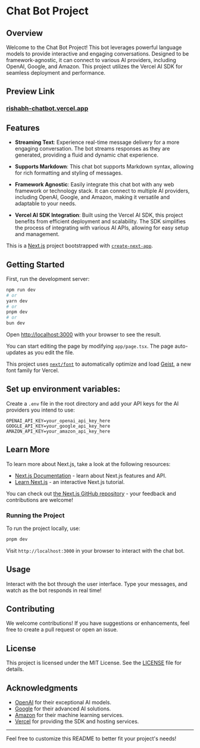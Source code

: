 # Chat Bot Project

## Overview

Welcome to the Chat Bot Project! This bot leverages powerful language models to provide interactive and engaging conversations. Designed to be framework-agnostic, it can connect to various AI providers, including OpenAI, Google, and Amazon. This project utilizes the Vercel AI SDK for seamless deployment and performance.

## Preview Link
### [rishabh-chatbot.vercel.app](https://rishabh-chatbot.vercel.app/)

## Features

- **Streaming Text**: Experience real-time message delivery for a more engaging conversation. The bot streams responses as they are generated, providing a fluid and dynamic chat experience.

- **Supports Markdown**: This chat bot supports Markdown syntax, allowing for rich formatting and styling of messages.

- **Framework Agnostic**: Easily integrate this chat bot with any web framework or technology stack. It can connect to multiple AI providers, including OpenAI, Google, and Amazon, making it versatile and adaptable to your needs.

- **Vercel AI SDK Integration**: Built using the Vercel AI SDK, this project benefits from efficient deployment and scalability. The SDK simplifies the process of integrating with various AI APIs, allowing for easy setup and management.


This is a [Next.js](https://nextjs.org) project bootstrapped with [`create-next-app`](https://nextjs.org/docs/app/api-reference/cli/create-next-app).

## Getting Started

First, run the development server:

```bash
npm run dev
# or
yarn dev
# or
pnpm dev
# or
bun dev
```

Open [http://localhost:3000](http://localhost:3000) with your browser to see the result.

You can start editing the page by modifying `app/page.tsx`. The page auto-updates as you edit the file.

This project uses [`next/font`](https://nextjs.org/docs/app/building-your-application/optimizing/fonts) to automatically optimize and load [Geist](https://vercel.com/font), a new font family for Vercel.

## Set up environment variables:

   Create a `.env` file in the root directory and add your API keys for the AI providers you intend to use:

   ```plaintext
   OPENAI_API_KEY=your_openai_api_key_here
   GOOGLE_API_KEY=your_google_api_key_here
   AMAZON_API_KEY=your_amazon_api_key_here
   ```

## Learn More

To learn more about Next.js, take a look at the following resources:

- [Next.js Documentation](https://nextjs.org/docs) - learn about Next.js features and API.
- [Learn Next.js](https://nextjs.org/learn) - an interactive Next.js tutorial.

You can check out [the Next.js GitHub repository](https://github.com/vercel/next.js) - your feedback and contributions are welcome!

### Running the Project

To run the project locally, use:

```bash
pnpm dev
```

Visit `http://localhost:3000` in your browser to interact with the chat bot.

## Usage

Interact with the bot through the user interface. Type your messages, and watch as the bot responds in real time!

## Contributing

We welcome contributions! If you have suggestions or enhancements, feel free to create a pull request or open an issue.

## License

This project is licensed under the MIT License. See the [LICENSE](LICENSE) file for details.

## Acknowledgments

- [OpenAI](https://openai.com) for their exceptional AI models.
- [Google](https://cloud.google.com) for their advanced AI solutions.
- [Amazon](https://aws.amazon.com) for their machine learning services.
- [Vercel](https://vercel.com) for providing the SDK and hosting services.

---

Feel free to customize this README to better fit your project's needs!